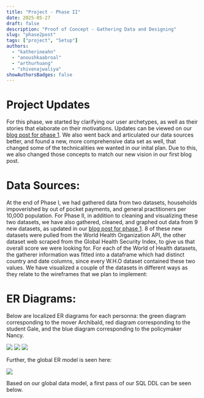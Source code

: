 ```yaml
---
title: "Project - Phase II"
date: 2025-05-27
draft: false
description: "Proof of Concept - Gathering Data and Designing"
slug: "phase2post"
tags: ["project", "Setup"]
authors:
  - "katherineahn"
  - "anoushkaabroal"
  - "arthurhuang"
  - "shivenajwaliya"
showAuthorsBadges: false
---
```

# Project Updates
For this phase, we started by clarifying our user archetypes, as well as their stories that elaborate on their motivations. Updates can be viewed on our [blog post for phase 1](/team_posts/phase2post/). We also went back and articulated our data sources better, and found a new, more comprehensive data set as well, that changed some of the technicalities we wanted in our inital plan. Due to this, we also changed those concepts to match our new vision in our first blog post. 

# Data Sources:
At the end of Phase I, we had gathered data from two datasets, households impoverished by out of pocket payments, and general practitioners per 10,000 population. For Phase II, in addition to cleaning and visualizing these two datasets, we have also gathered, cleaned, and graphed out data from 9 new datasets, as updated in our [blog post for phase 1](/team_posts/phase2post/). 8 of these new datasets were pulled from the World Health Organization API, the other dataset web scraped from the Global Health Security Index, to give us that overall score we were looking for. For each of the World of Health datasets, the gatherer information was fitted into a dataframe which had distinct country and date columns, since every W.H.O dataset contained these two values.
We have visualized a couple of the datasets in different ways as they relate to the wireframes that we plan to implement: 

# ER Diagrams:
Below are localized ER diagrams for each personna: the green diagram corresponding to the mover Archibald, red diagram corresponding to the student Gale, and the blue diagram corresponding to the policymaker Nancy.

<img src="CareCompass Mover ER.png">
<img src="CareCompass Student ER.png">
<img src="CareCompass Policymaker ER.png">

Further, the global ER model is seen here:

<img src="CareCompass Global ER.png">

Based on our global data model, a first pass of our SQL DDL can be seen below.



